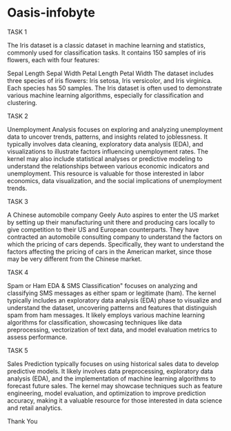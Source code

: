 # Oasis-infobyte
TASK 1

The Iris dataset is a classic dataset in machine learning and statistics, commonly used for classification tasks. It contains 150 samples of iris flowers, each with four features:

Sepal Length
Sepal Width
Petal Length
Petal Width
The dataset includes three species of iris flowers: Iris setosa, Iris versicolor, and Iris virginica. Each species has 50 samples. The Iris dataset is often used to demonstrate various machine learning algorithms, especially for classification and clustering.

TASK 2

Unemployment Analysis focuses on exploring and analyzing unemployment data to uncover trends, patterns, and insights related to joblessness. It typically involves data cleaning, exploratory data analysis (EDA), and visualizations to illustrate factors influencing unemployment rates. The kernel may also include statistical analyses or predictive modeling to understand the relationships between various economic indicators and unemployment. This resource is valuable for those interested in labor economics, data visualization, and the social implications of unemployment trends.

TASK 3


A Chinese automobile company Geely Auto aspires to enter the US market by setting up their manufacturing unit there and producing cars locally to give competition to their US and European counterparts. They have contracted an automobile consulting company to understand the factors on which the pricing of cars depends. Specifically, they want to understand the factors affecting the pricing of cars in the American market, since those may be very different from the Chinese market.

TASK 4

Spam or Ham EDA & SMS Classification" focuses on analyzing and classifying SMS messages as either spam or legitimate (ham). The kernel typically includes an exploratory data analysis (EDA) phase to visualize and understand the dataset, uncovering patterns and features that distinguish spam from ham messages. It likely employs various machine learning algorithms for classification, showcasing techniques like data preprocessing, vectorization of text data, and model evaluation metrics to assess performance.

TASK 5

Sales Prediction typically focuses on using historical sales data to develop predictive models. It likely involves data preprocessing, exploratory data analysis (EDA), and the implementation of machine learning algorithms to forecast future sales. The kernel may showcase techniques such as feature engineering, model evaluation, and optimization to improve prediction accuracy, making it a valuable resource for those interested in data science and retail analytics.

Thank You

